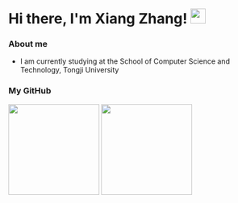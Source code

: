 
<h1>Hi there, I'm Xiang Zhang! <img src="https://raw.githubusercontent.com/iampavangandhi/iampavangandhi/master/gifs/Hi.gif" width="30px"></h1>

### About me
* I am currently studying at the School of Computer Science and Technology, Tongji University

### My GitHub
<image src="https://github-readme-stats.vercel.app/api?username=Muoow&hide=contribs,prs" style="height: 180px"/>
<image src="https://github-readme-stats.vercel.app/api/top-langs/?username=Muoow&layout=compact&theme=default" style="height: 180px"/>
